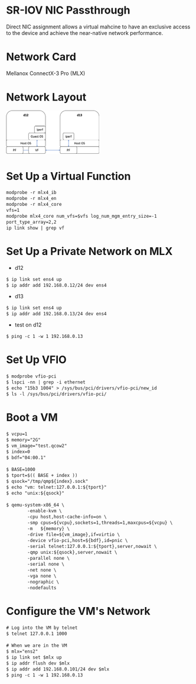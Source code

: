 # SR-IOV NIC Passthrough
Direct NIC assignment allows a virtual mahcine to have an exclusive access to the device and achieve the near-native network performance.

# Network Card
Mellanox ConnectX-3 Pro (MLX)

# Network Layout
<img src="iperf.png" width="50%" height="50%">

# Set Up a Virtual Function
```
modprobe -r mlx4_ib
modprobe -r mlx4_en
modprobe -r mlx4_core
vfs=1
modprobe mlx4_core num_vfs=$vfs log_num_mgm_entry_size=-1 port_type_array=2,2
ip link show | grep vf
```

# Set Up a Private Network on MLX
- d12
```
$ ip link set ens4 up
$ ip addr add 192.168.0.12/24 dev ens4
```
- d13
```
$ ip link set ens4 up
$ ip addr add 192.168.0.13/24 dev ens4
```
- test on d12
```
$ ping -c 1 -w 1 192.168.0.13
```

# Set Up VFIO
```
$ modprobe vfio-pci
$ lspci -nn | grep -i ethernet
$ echo "15b3 1004" > /sys/bus/pci/drivers/vfio-pci/new_id
$ ls -l /sys/bus/pci/drivers/vfio-pci/
```

# Boot a VM
```
$ vcpu=1
$ memory="2G"
$ vm_image="test.qcow2"
$ index=0
$ bdf="04:00.1"

$ BASE=1000
$ tport=$(( BASE + index ))
$ qsock="/tmp/qmp${index}.sock"
$ echo "vm: telnet:127.0.0.1:${tport}"
$ echo "unix:${qsock}"

$ qemu-system-x86_64 \
        -enable-kvm \
        -cpu host,host-cache-info=on \
        -smp cpus=${vcpu},sockets=1,threads=1,maxcpus=${vcpu} \
        -m   ${memory} \
        -drive file=${vm_image},if=virtio \
        -device vfio-pci,host=${bdf},id=pnic \
        -serial telnet:127.0.0.1:${tport},server,nowait \
        -qmp unix:${qsock},server,nowait \
        -parallel none \
        -serial none \
        -net none \
        -vga none \
        -nographic \
        -nodefaults
```

# Configure the VM's Network
```
# Log into the VM by telnet
$ telnet 127.0.0.1 1000

# When we are in the VM
$ mlx="ens2"
$ ip link set $mlx up
$ ip addr flush dev $mlx
$ ip addr add 192.168.0.101/24 dev $mlx
$ ping -c 1 -w 1 192.168.0.13
```
